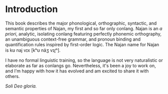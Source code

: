 # Introduction

This book describes the major phonological, orthographic, syntactic, and
semantic properties of Najan, my first and so far only conlang. Najan is an *a
priori*, analytic, isolating conlang featuring perfectly phonemic orthography,
an unambiguous context-free grammar, and pronoun binding and quantification
rules inspired by first-order logic. The Najan name for Najan is <naj>kʊ naj
vɪx</naj> [kʰʊ näʒ vɪɾ̥ʰ].

I have no formal linguistic training, so the language is not very naturalistic
or elaborate as far as conlangs go. Nevertheless, it's been a joy to work on,
and I'm happy with how it has evolved and am excited to share it with others.

*Soli Deo gloria.*
